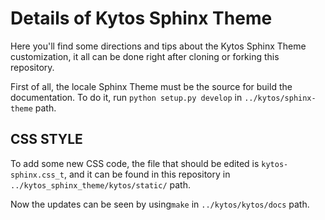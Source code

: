 # Details of Kytos Sphinx Theme 

Here you'll find some directions and tips about the Kytos Sphinx Theme customization, it  all can be done right after cloning or forking this repository.  

First of all, the locale Sphinx Theme must be the source for build the documentation. To do it, run `python setup.py develop` in `../kytos/sphinx-theme` path.

## CSS STYLE
To add some new CSS code, the file that should be edited is `kytos-sphinx.css_t`, and it can be found in this repository in `../kytos_sphinx_theme/kytos/static/` path. 

Now the updates can be seen by using`make` in `../kytos/kytos/docs` path.
